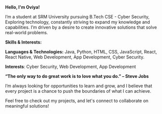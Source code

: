 
**Hello, I'm Oviya!**

I’m a student at SRM University pursuing B.Tech CSE - Cyber Security, Exploring technology, constantly striving to expand my knowledge and capabilities. I’m driven by a desire to create innovative solutions that solve real-world problems.

**Skills & Interests:**

**Languages & Technologies:** Java, Python, HTML, CSS, JavaScript, React, React Native,  Web Development, App Development, Cyber Security. 

**Interests**: Cyber Security, Web Development, App Development

**“The only way to do great work is to love what you do.” – Steve Jobs**

I’m always looking for opportunities to learn and grow, and I believe that every project is a chance to push the boundaries of what I can achieve.

Feel free to check out my projects, and let's connect to collaborate on meaningful solutions!
